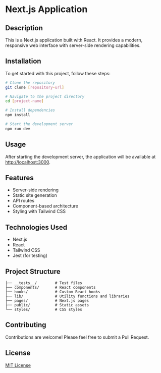 # Next.js Application

## Description
This is a Next.js application built with React. It provides a modern, responsive web interface with server-side rendering capabilities.

## Installation
To get started with this project, follow these steps:

```bash
# Clone the repository
git clone [repository-url]

# Navigate to the project directory
cd [project-name]

# Install dependencies
npm install

# Start the development server
npm run dev
```

## Usage
After starting the development server, the application will be available at [http://localhost:3000](http://localhost:3000).

## Features
- Server-side rendering
- Static site generation
- API routes
- Component-based architecture
- Styling with Tailwind CSS

## Technologies Used
- Next.js
- React
- Tailwind CSS
- Jest (for testing)

## Project Structure
```
├── __tests__/        # Test files
├── components/       # React components
├── hooks/            # Custom React hooks
├── lib/              # Utility functions and libraries
├── pages/            # Next.js pages
├── public/           # Static assets
└── styles/           # CSS styles
```

## Contributing
Contributions are welcome! Please feel free to submit a Pull Request.

## License
[MIT License](LICENSE)
